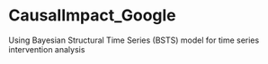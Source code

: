 # CausalImpact_Google
Using Bayesian Structural Time Series (BSTS) model for time series intervention analysis
